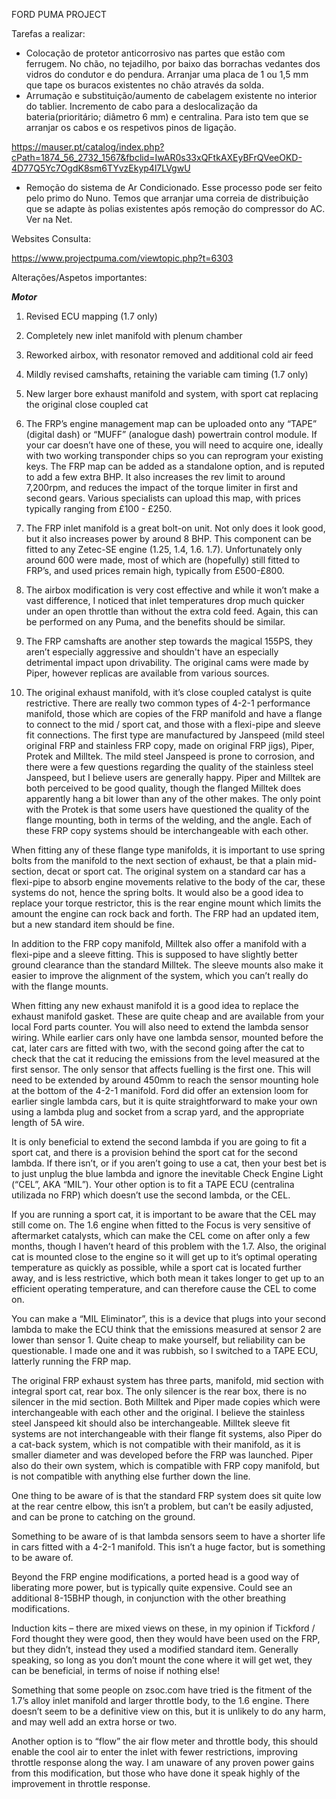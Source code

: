 ﻿FORD PUMA PROJECT


Tarefas a realizar:

- Colocação de protetor anticorrosivo nas partes que estão com ferrugem. No chão, no tejadilho, por baixo das borrachas vedantes dos vidros do condutor e do pendura. Arranjar uma placa de 1 ou 1,5 mm que tape os buracos existentes no chão através da solda.
- Arrumação e substituição/aumento de cabelagem existente no interior do tablier. Incremento de cabo para a deslocalização da bateria(prioritário; diâmetro 6 mm) e centralina. Para isto tem que se arranjar os cabos e os respetivos pinos de ligação.

<https://mauser.pt/catalog/index.php?cPath=1874_56_2732_1567&fbclid=IwAR0s33xQFtkAXEyBFrQVeeOKD-4D77Q5Yc7OgdK8sm6TYvzEkyp4l7LVgwU> 

- Remoção do sistema de Ar Condicionado. Esse processo pode ser feito pelo primo do Nuno. Temos que arranjar uma correia de distribuição que se adapte às polias existentes após remoção do compressor do AC. Ver na Net.





Websites Consulta: 

<https://www.projectpuma.com/viewtopic.php?t=6303> 

Alterações/Aspetos importantes:

***Motor***

1. Revised ECU mapping (1.7 only)
1. Completely new inlet manifold with plenum chamber
1. Reworked airbox, with resonator removed and additional cold air feed
1. Mildly revised camshafts, retaining the variable cam timing (1.7 only)
1. New larger bore exhaust manifold and system, with sport cat replacing the original close coupled cat

1. The FRP’s engine management map can be uploaded onto any “TAPE” (digital dash) or “MUFF” (analogue dash) powertrain control module. If your car doesn’t have one of these, you will need to acquire one, ideally with two working transponder chips so you can reprogram your existing keys. The FRP map can be added as a standalone option, and is reputed to add a few extra BHP. It also increases the rev limit to around 7,200rpm, and reduces the impact of the torque limiter in first and second gears. Various specialists can upload this map, with prices typically ranging from £100 - £250.

1. The FRP inlet manifold is a great bolt-on unit. Not only does it look good, but it also increases power by around 8 BHP. This component can be fitted to any Zetec-SE engine (1.25, 1.4, 1.6. 1.7). Unfortunately only around 600 were made, most of which are (hopefully) still fitted to FRP’s, and used prices remain high, typically from £500-£800.

1. The airbox modification is very cost effective and while it won’t make a vast difference, I noticed that inlet temperatures drop much quicker under an open throttle than without the extra cold feed. Again, this can be performed on any Puma, and the benefits should be similar.

1. The FRP camshafts are another step towards the magical 155PS, they aren’t especially aggressive and shouldn't have an especially detrimental impact upon drivability. The original cams were made by Piper, however replicas are available from various sources.

1. The original exhaust manifold, with it’s close coupled catalyst is quite restrictive. There are really two common types of 4-2-1 performance manifold, those which are copies of the FRP manifold and have a flange to connect to the mid / sport cat, and those with a flexi-pipe and sleeve fit connections. The first type are manufactured by Janspeed (mild steel original FRP and stainless FRP copy, made on original FRP jigs), Piper, Protek and Milltek. The mild steel Janspeed is prone to corrosion, and there were a few questions regarding the quality of the stainless steel Janspeed, but I believe users are generally happy. Piper and Milltek are both perceived to be good quality, though the flanged Milltek does apparently hang a bit lower than any of the other makes. The only point with the Protek is that some users have questioned the quality of the flange mounting, both in terms of the welding, and the angle. Each of these FRP copy systems should be interchangeable with each other.

When fitting any of these flange type manifolds, it is important to use spring bolts from the manifold to the next section of exhaust, be that a plain mid-section, decat or sport cat. The original system on a standard car has a flexi-pipe to absorb engine movements relative to the body of the car, these systems do not, hence the spring bolts. It would also be a good idea to replace your torque restrictor, this is the rear engine mount which limits the amount the engine can rock back and forth. The FRP had an updated item, but a new standard item should be fine.

In addition to the FRP copy manifold, Milltek also offer a manifold with a flexi-pipe and a sleeve fitting. This is supposed to have slightly better ground clearance than the standard Milltek. The sleeve mounts also make it easier to improve the alignment of the system, which you can’t really do with the flange mounts.

When fitting any new exhaust manifold it is a good idea to replace the exhaust manifold gasket. These are quite cheap and are available from your local Ford parts counter. You will also need to extend the lambda sensor wiring. While earlier cars only have one lambda sensor, mounted before the cat, later cars are fitted with two, with the second going after the cat to check that the cat it reducing the emissions from the level measured at the first sensor. The only sensor that affects fuelling is the first one. This will need to be extended by around 450mm to reach the sensor mounting hole at the bottom of the 4-2-1 manifold. Ford did offer an extension loom for earlier single lambda cars, but it is quite straightforward to make your own using a lambda plug and socket from a scrap yard, and the appropriate length of 5A wire.

It is only beneficial to extend the second lambda if you are going to fit a sport cat, and there is a provision behind the sport cat for the second lambda. If there isn’t, or if you aren’t going to use a cat, then your best bet is to just unplug the blue lambda and ignore the inevitable Check Engine Light (“CEL”, AKA “MIL”). Your other option is to fit a TAPE ECU (centralina utilizada no FRP) which doesn’t use the second lambda, or the CEL.

If you are running a sport cat, it is important to be aware that the CEL may still come on. The 1.6 engine when fitted to the Focus is very sensitive of aftermarket catalysts, which can make the CEL come on after only a few months, though I haven’t heard of this problem with the 1.7. Also, the original cat is mounted close to the engine so it will get up to it’s optimal operating temperature as quickly as possible, while a sport cat is located further away, and is less restrictive, which both mean it takes longer to get up to an efficient operating temperature, and can therefore cause the CEL to come on.

You can make a “MIL Eliminator”, this is a device that plugs into your second lambda to make the ECU think that the emissions measured at sensor 2 are lower than sensor 1. Quite cheap to make yourself, but reliability can be questionable. I made one and it was rubbish, so I switched to a TAPE ECU, latterly running the FRP map.

The original FRP exhaust system has three parts, manifold, mid section with integral sport cat, rear box. The only silencer is the rear box, there is no silencer in the mid section. Both Milltek and Piper made copies which were interchangeable with each other and the original. I believe the stainless steel Janspeed kit should also be interchangeable. Milltek sleeve fit systems are not interchangeable with their flange fit systems, also Piper do a cat-back system, which is not compatible with their manifold, as it is smaller diameter and was developed before the FRP was launched. Piper also do their own system, which is compatible with FRP copy manifold, but is not compatible with anything else further down the line.

One thing to be aware of is that the standard FRP system does sit quite low at the rear centre elbow, this isn’t a problem, but can’t be easily adjusted, and can be prone to catching on the ground.

Something to be aware of is that lambda sensors seem to have a shorter life in cars fitted with a 4-2-1 manifold. This isn’t a huge factor, but is something to be aware of.

Beyond the FRP engine modifications, a ported head is a good way of liberating more power, but is typically quite expensive. Could see an additional 8-15BHP though, in conjunction with the other breathing modifications.

Induction kits – there are mixed views on these, in my opinion if Tickford / Ford thought they were good, then they would have been used on the FRP, but they didn’t, instead they used a modified standard item. Generally speaking, so long as you don’t mount the cone where it will get wet, they can be beneficial, in terms of noise if nothing else!

Something that some people on zsoc.com have tried is the fitment of the 1.7’s alloy inlet manifold and larger throttle body, to the 1.6 engine. There doesn’t seem to be a definitive view on this, but it is unlikely to do any harm, and may well add an extra horse or two.

Another option is to “flow” the air flow meter and throttle body, this should enable the cool air to enter the inlet with fewer restrictions, improving throttle response along the way. I am unaware of any proven power gains from this modification, but those who have done it speak highly of the improvement in throttle response.

